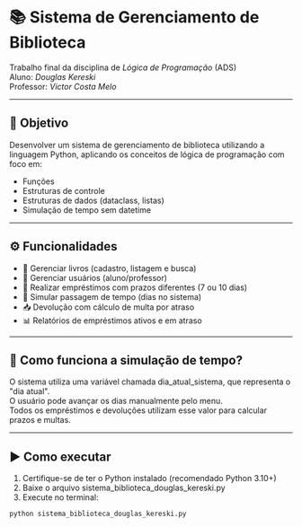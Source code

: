 # 📚 Sistema de Gerenciamento de Biblioteca

Trabalho final da disciplina de *Lógica de Programação* (ADS)  
Aluno: *Douglas Kereski*  
Professor: *Victor Costa Melo*

---

## 🎯 Objetivo

Desenvolver um sistema de gerenciamento de biblioteca utilizando a linguagem Python, aplicando os conceitos de lógica de programação com foco em:

- Funções
- Estruturas de controle
- Estruturas de dados (dataclass, listas)
- Simulação de tempo sem datetime

---

## ⚙ Funcionalidades

- 📘 Gerenciar livros (cadastro, listagem e busca)
- 👤 Gerenciar usuários (aluno/professor)
- 🔄 Realizar empréstimos com prazos diferentes (7 ou 10 dias)
- 📅 Simular passagem de tempo (dias no sistema)
- 📥 Devolução com cálculo de multa por atraso
- 📊 Relatórios de empréstimos ativos e em atraso

---

## 🧠 Como funciona a simulação de tempo?

O sistema utiliza uma variável chamada dia_atual_sistema, que representa o "dia atual".  
O usuário pode avançar os dias manualmente pelo menu.  
Todos os empréstimos e devoluções utilizam esse valor para calcular prazos e multas.

---

## ▶ Como executar

1. Certifique-se de ter o Python instalado (recomendado Python 3.10+)
2. Baixe o arquivo sistema_biblioteca_douglas_kereski.py
3. Execute no terminal:

```bash
python sistema_biblioteca_douglas_kereski.py

